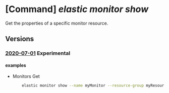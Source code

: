 # [Command] _elastic monitor show_

Get the properties of a specific monitor resource.

## Versions

### [2020-07-01](/Resources/mgmt-plane/L3N1YnNjcmlwdGlvbnMve30vcmVzb3VyY2Vncm91cHMve30vcHJvdmlkZXJzL21pY3Jvc29mdC5lbGFzdGljL21vbml0b3JzL3t9/2020-07-01.xml) **Experimental**

<!-- mgmt-plane /subscriptions/{}/resourcegroups/{}/providers/microsoft.elastic/monitors/{} 2020-07-01 -->

#### examples

- Monitors Get
    ```bash
        elastic monitor show --name myMonitor --resource-group myResourceGroup
    ```
